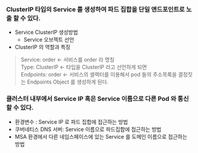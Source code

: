 ### ClusterIP 타입의 Service 를 생성하여 파드 집합을 단일 앤드포인트로 노출 할 수 있다.
- Service ClusterIP 생성방법
  - Service 오브젝트 선언
- ClusterIP 의 역할과 특징
> Service: order <- 서비스를 order 라 명칭 <br/>
> Type: ClusterIP <- 타입을 ClusterIP 라고 선언하게 되면 <br/> 
> Endpoints: order <- 서비스의 셀렉터를 이용해서 pod 들의 주소목록을 결정짓는 Endpoints Object 를 생성하게 된다. <br/>

### 클러스터 내부에서 Service IP 혹은 Service 이름으로 다른 Pod 와 통신할 수 있다.
- 환경변수 : Service IP 로 파드 집합에 접근하는 방법
- 쿠버네티스 DNS 서버: Service 이름으로 파드집합에 접근하는 방법
- MSA 환경에서 다른 네임스페이스에 있는 Service 를 도메인 이름으로 접근하는 방법